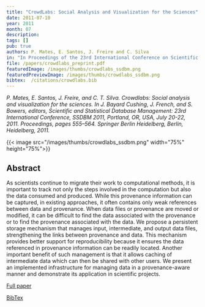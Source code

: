 ```yaml
---
title: "CrowdLabs: Social Analysis and Visualization for the Sciences"
date: 2011-07-10
year: 2011
month: 07
description:
tags: []
pub: true
authors: P. Mates, E. Santos, J. Freire and C. Silva
in: "In Proceedings of the 23rd International Conference on Scientific and Statistical Database Management (SSDBM), LNCS 6809/2011, pp. 555-564"
file: /papers/crowdlabs_preprint.pdf
featuredImage: /images/thumbs/crowdlabs_ssdbm.png
featuredPreviewImage: /images/thumbs/crowdlabs_ssdbm.png
bibtex:  /citations/crowdlabs.bib
---
```


*P. Mates, E. Santos, J. Freire, and C. T. Silva. Crowdlabs: Social analysis and visualization for the sciences. In J. Bayard Cushing, J. French, and S. Bowers, editors, Scientific and Statistical Database Management: 23rd International Conference, SSDBM 2011, Portland, OR, USA, July 20-22, 2011. Proceedings, pages 555–564. Springer Berlin Heidelberg, Berlin, Heidelberg, 2011.*

{{< image src="/images/thumbs/crowdlabs_ssdbm.png" width="75%" height="75%">}}

## Abstract
As scientists continue to migrate their work to computational methods, it is important to track not only the steps involved in the computation but also the data consumed and produced. While this provenance information can be captured, in existing approaches, it often contains only weak references between data and provenance. When data files or provenance are moved or modified, it can be difficult to find the data associated with the provenance or to find the provenance associated with the data. We propose a persistent storage mechanism that manages input, intermediate, and output data files, strengthening the links between provenance and data. This mechanism provides better support for reproducibility because it ensures the data referenced in provenance information can be readily located. Another important benefit of such management is that it allows caching of intermediate data which can then be shared with other users. We present an implemented infrastructure for managing data in a provenance-aware manner and demonstrate its application in scientific projects.

[Full paper](/papers/crowdlabs_preprint.pdf)

[BibTex](/citations/crowdlabs.bib) 